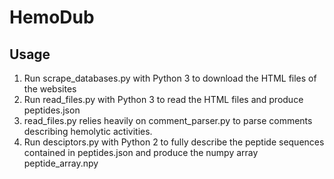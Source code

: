 # HemoDub

## Usage
1. Run scrape_databases.py with Python 3 to download the HTML files of the websites
2. Run read_files.py with Python 3 to read the HTML files and produce peptides.json
3. read_files.py relies heavily on comment_parser.py to parse comments describing hemolytic activities.
4. Run desciptors.py with Python 2 to fully describe the peptide sequences contained in peptides.json and produce the numpy array peptide_array.npy
